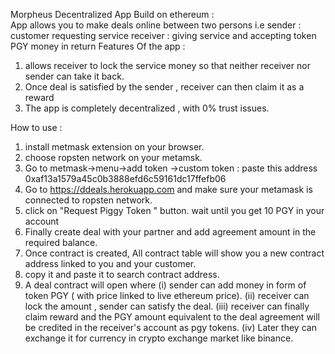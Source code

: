 Morpheus Decentralized App Build on ethereum :   
App allows you to make deals online between two persons 
i.e sender : customer requesting service 
receiver : giving service and accepting token PGY money in return
Features Of the app :
1. allows receiver to lock the service money so that neither receiver nor sender can take it back.
2. Once deal is satisfied by the sender , receiver can then claim it as a reward
3. The app is completely decentralized , with 0% trust issues.

How to use :
1. install metmask extension on your browser.
2. choose ropsten network on your metamsk.
3. Go to metmask->menu->add token ->custom token :
    paste this address  0xaf13a1579a45c0b3888efd6c59161dc17ffefb06
4. Go to https://ddeals.herokuapp.com and make sure your metamask is connected to ropsten network.
5. click on "Request Piggy Token " button.
    wait until you get 10 PGY in your account
6. Finally create deal with your partner and add agreement amount in the required balance.
7. Once contract is created, All contract table will show you a new contract address linked to you and your customer.
8. copy it and paste it to search contract address.
9. A deal contract will open where 
    (i) sender can add money in form of token PGY ( with price linked to live ethereum price).
    (ii) receiver can lock the amount , sender can satisfy the deal.
    (iii) receiver can finally claim reward and the PGY amount equivalent to the deal agreement will be credited in the receiver's             account as pgy tokens.
    (iv) Later they can exchange it for currency in crypto exchange market like binance.
